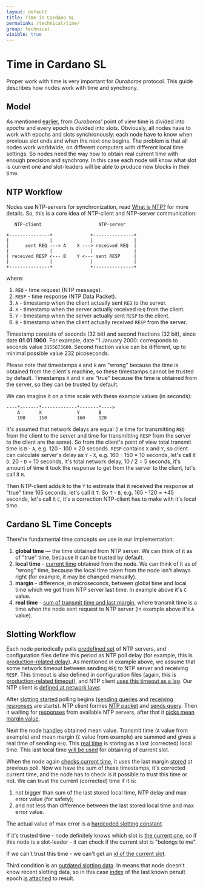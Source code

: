 ```yaml
---
layout: default
title: Time in Cardano SL
permalink: /technical/time/
group: technical
visible: true
---
```

[//]: # (Reviewed at 997538cf04d16c7be58b70a94729ff7757e77261)

# Time in Cardano SL

Proper work with time is very important for _Ouroboros_ protocol. This guide describes how nodes work with time and synchrony.

## Model

As mentioned [earlier](/technical/#high-level-overview), from _Ouroboros'_ point of view time is divided into _epochs_ and every epoch is divided into _slots_. Obviously, all nodes have to work with epochs and slots synchronously: each node have to know when previous slot ends and when the next one begins. The problem is that all nodes work worldwide, on different computers with different local time settings. So nodes need the way how to obtain real current time with enough precision and synchrony. In this case each node will know what slot is current one and slot-leaders will be able to produce new blocks in their time.

## NTP Workflow

Nodes use NTP-servers for synchronization, read [What is NTP?](http://www.ntp.org/ntpfaq/NTP-s-def.htm) for more details. So, this is a core idea of NTP-client and NTP-server communication:

~~~
   NTP-client                     NTP-server

+---------------+              +---------------+
|               |              |               |
|      sent REQ ---> A    X ---> received REQ  |
|               |              |               |
| received RESP <--- B    Y <--- sent RESP     |
|               |              |               |
+---------------+              +---------------+
~~~

where:

1. `REQ` - time request (NTP message).
2. `RESP` - time response (NTP Data Packet).
3. `A` - timestamp when the client actually sent `REQ` to the server.
4. `X` - timestamp when the server actually received `REQ` from the client.
5. `Y` - timestamp when the server actually sent `RESP` to the client.
6. `B` - timestamp when the client actually received `RESP` from the server.

Timestamp consists of seconds (32 bit) and second fractions (32 bit), since date **01.01.1900**.
For example, date "1 January 2000: corresponds to seconds value `3155673600`. Second fraction value
can be different, up to minimal possible value 232 picoseconds.

Please note that timestamps `A` and `B` are "wrong" because the time is obtained from the client's machine, so these timestamps cannot be trusted by default. Timestamps `X` and `Y` are "true" because the time is obtained from the server, so they can be trusted by default.

We can imagine it on a time scale with these example values (in seconds):

~~~
----*-------*-------------*-------*---->
    A       X             Y       B
    100     150           160     120
~~~

It's assumed that network delays are equal (i.e time for transmitting `REQ` from the client to the server and time for transmitting `RESP` from the server to the client are the same). So from the client's point of view total transmit time is `B` - `A`, e.g. 120 - 100 = 20 seconds. `RESP` contains `X` and `Y`, so client can calculate server's delay as `Y` - `X`, e.g. 160 - 150 = 10 seconds, let's call it `D`. 20 - `D` = 10 seconds, it's total network delay, 10 / 2 = 5 seconds, it's amount of time it took the response to get from the server to the client, let's call it `R`.

Then NTP-client adds `R` to the `Y` to estimate that it received the response at "true" time 165 seconds, let's call it `T`. So `T` - `B`, e.g. 165 - 120 = +45 seconds, let's call it `C`, it's a correction NTP-client has to make with it's local time.

## Cardano SL Time Concepts

There're fundamental time concepts we use in our implementation:

1. **global time** — the time obtained from NTP server. We can think of it as of "true" time, because it can be trusted by default.
2. **local time** - [current time](https://github.com/input-output-hk/cardano-sl/blob/f754d7a48294d7c434d401af12075dbe3fa4a7a9/infra/Pos/Slotting/Ntp.hs#L294) obtained from the node. We can think of it as of "wrong" time, because the local time taken from the node isn't always right (for example, it may be changed manually).
3. **margin** - difference, in microseconds, between global time and local time which we got from NTP server last time. In example above it's `C` value.
4. **real time** - [sum of transmit time and last margin](https://github.com/input-output-hk/cardano-sl/blob/f754d7a48294d7c434d401af12075dbe3fa4a7a9/infra/Pos/Slotting/Ntp.hs#L324), where transmit time is a time when the node sent request to NTP server (in example above it's `A` value).

## Slotting Workflow

Each node periodically polls [predefined set](https://github.com/input-output-hk/cardano-sl/blob/f754d7a48294d7c434d401af12075dbe3fa4a7a9/infra/Pos/Slotting/Ntp.hs#L333) of NTP servers, and configuration files define this period as NTP poll delay (for example, this is [production-related delay](https://github.com/input-output-hk/cardano-sl/blob/f754d7a48294d7c434d401af12075dbe3fa4a7a9/core/constants-prod.yaml#L49)). As mentioned in example above, we assume that some network timeout between sending `REQ` to NTP server and receiving `RESP`. This timeout is also defined in configuration files (again, this is [production-related timeout](https://github.com/input-output-hk/cardano-sl/blob/f754d7a48294d7c434d401af12075dbe3fa4a7a9/core/constants-prod.yaml#L48)), and NTP client [uses this timeout as a lag](https://github.com/serokell/time-warp-nt/blob/18a17e2f86341c272a5cabd9b767b8f5277dc793/src/NTP/Client.hs#L171). Our NTP client is [defined at network layer](https://github.com/serokell/time-warp-nt/blob/18a17e2f86341c272a5cabd9b767b8f5277dc793/src/NTP/Client.hs#L263).

After [slotting started](https://github.com/input-output-hk/cardano-sl/blob/f754d7a48294d7c434d401af12075dbe3fa4a7a9/infra/Pos/Slotting/Ntp.hs#L306) polling begins ([sending queries](https://github.com/serokell/time-warp-nt/blob/18a17e2f86341c272a5cabd9b767b8f5277dc793/src/NTP/Client.hs#L161) and [receiving responses](https://github.com/serokell/time-warp-nt/blob/18a17e2f86341c272a5cabd9b767b8f5277dc793/src/NTP/Client.hs#L235) are starts). NTP client formes [NTP packet](https://github.com/serokell/time-warp-nt/blob/18a17e2f86341c272a5cabd9b767b8f5277dc793/src/NTP/Packet.hs#L74) and [sends query](https://github.com/serokell/time-warp-nt/blob/18a17e2f86341c272a5cabd9b767b8f5277dc793/src/NTP/Client.hs#L155). Then it waiting for [responses](https://github.com/serokell/time-warp-nt/blob/18a17e2f86341c272a5cabd9b767b8f5277dc793/src/NTP/Client.hs#L174) from available NTP servers, after that it [picks mean margin value](https://github.com/input-output-hk/cardano-sl/blob/f754d7a48294d7c434d401af12075dbe3fa4a7a9/infra/Pos/Slotting/Ntp.hs#L347).

Next the node [handles](https://github.com/input-output-hk/cardano-sl/blob/f754d7a48294d7c434d401af12075dbe3fa4a7a9/infra/Pos/Slotting/Ntp.hs#L319) obtained mean value. Transmit time (`A` value from example) and mean margin (`C` value from example) are summed and gives a real time of sending `REQ`. This [real time](https://github.com/input-output-hk/cardano-sl/blob/f754d7a48294d7c434d401af12075dbe3fa4a7a9/infra/Pos/Slotting/Ntp.hs#L324) is storing as a last (corrected) local time. This last local time [will be used](https://github.com/input-output-hk/cardano-sl/blob/f754d7a48294d7c434d401af12075dbe3fa4a7a9/infra/Pos/Slotting/Ntp.hs#L214) for obtaining of current slot.

When the node again [checks current time](https://github.com/input-output-hk/cardano-sl/blob/f754d7a48294d7c434d401af12075dbe3fa4a7a9/infra/Pos/Slotting/Ntp.hs#L213), it uses the last margin [stored](https://github.com/input-output-hk/cardano-sl/blob/f754d7a48294d7c434d401af12075dbe3fa4a7a9/infra/Pos/Slotting/Ntp.hs#L325) at previous poll. Now we have the sum of these timestamps, it's corrected current time, and the node has to check is it possible to trust this time or not. We can trust the current (corrected) time if it is:

1. not bigger than sum of the last stored local time, NTP delay and max error value (for safety);
2. and not less than difference between the last stored local time and max error value.

The actual value of max error is a [hardcoded slotting constant](https://github.com/input-output-hk/cardano-sl/blob/189390a732ca6f6fb0d83fd9dcdc76145d6d6209/infra/Pos/Slotting/Constants.hs#L19).

If it's trusted time - node definitely knows which slot is [the current one](https://github.com/input-output-hk/cardano-sl/blob/f754d7a48294d7c434d401af12075dbe3fa4a7a9/infra/Pos/Slotting/Ntp.hs#L170), so if this node is a slot-leader - it can check if the current slot is "belongs to me".

If we can't trust this time - we can't get an [id of the current slot](https://github.com/input-output-hk/cardano-sl/blob/f754d7a48294d7c434d401af12075dbe3fa4a7a9/infra/Pos/Slotting/Ntp.hs#L186).

Third condition is an [outdated slotting data](https://github.com/input-output-hk/cardano-sl/blob/f754d7a48294d7c434d401af12075dbe3fa4a7a9/infra/Pos/Slotting/Ntp.hs#L167). In means that node doesn't know recent slotting data, so in this case [index](https://github.com/input-output-hk/cardano-sl/blob/f754d7a48294d7c434d401af12075dbe3fa4a7a9/infra/Pos/Slotting/Types.hs#L29) of the last known penult epoch [is attached](https://github.com/input-output-hk/cardano-sl/blob/f754d7a48294d7c434d401af12075dbe3fa4a7a9/infra/Pos/Slotting/Ntp.hs#L220) to result.
